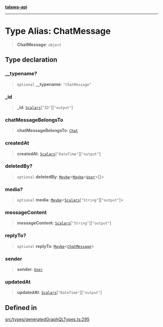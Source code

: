 [**talawa-api**](../../../README.md)

***

# Type Alias: ChatMessage

> **ChatMessage**: `object`

## Type declaration

### \_\_typename?

> `optional` **\_\_typename**: `"ChatMessage"`

### \_id

> **\_id**: [`Scalars`](Scalars.md)\[`"ID"`\]\[`"output"`\]

### chatMessageBelongsTo

> **chatMessageBelongsTo**: [`Chat`](Chat.md)

### createdAt

> **createdAt**: [`Scalars`](Scalars.md)\[`"DateTime"`\]\[`"output"`\]

### deletedBy?

> `optional` **deletedBy**: [`Maybe`](Maybe.md)\<[`Maybe`](Maybe.md)\<[`User`](User.md)\>[]\>

### media?

> `optional` **media**: [`Maybe`](Maybe.md)\<[`Scalars`](Scalars.md)\[`"String"`\]\[`"output"`\]\>

### messageContent

> **messageContent**: [`Scalars`](Scalars.md)\[`"String"`\]\[`"output"`\]

### replyTo?

> `optional` **replyTo**: [`Maybe`](Maybe.md)\<[`ChatMessage`](ChatMessage.md)\>

### sender

> **sender**: [`User`](User.md)

### updatedAt

> **updatedAt**: [`Scalars`](Scalars.md)\[`"DateTime"`\]\[`"output"`\]

## Defined in

[src/types/generatedGraphQLTypes.ts:295](https://github.com/Suyash878/talawa-api/blob/e4413cec641a837926071678fed3c7f67234e31e/src/types/generatedGraphQLTypes.ts#L295)
